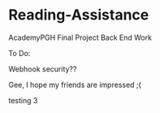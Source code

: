 # Reading-Assistance #

AcademyPGH Final Project Back End Work

To Do:

Webhook security??

Gee, I hope my friends are impressed ;(

testing 3
